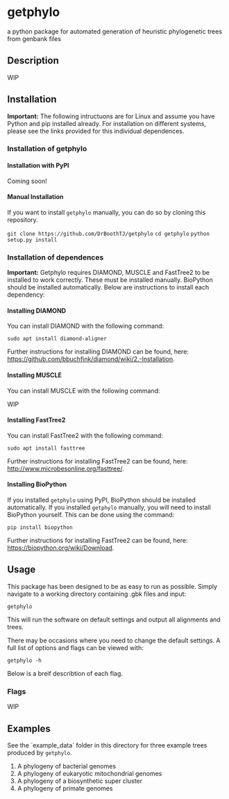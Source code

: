 # getphylo
a python package for automated generation of heuristic phylogenetic trees from genbank files

## Description
WIP

## Installation

**Important:** The following intructuons are for Linux and assume you have Python and pip installed already. For installation on different systems, please see the links provided for this individual dependences.

### Installation of getphylo

#### Installation with PyPI
Coming soon!

#### Manual Installation

If you want to install `getphylo` manually, you can do so by cloning this repository.

`git clone https://github.com/DrBoothTJ/getphylo`
`cd getphylo`
`python setup.py install`

### Installation of dependences

**Important:** Getphylo requires DIAMOND, MUSCLE and FastTree2 to be installed to work correctly. These must be installed manually. BioPython should be installed automatically. Below are instructions to install each dependency:

#### Installing DIAMOND

You can install DIAMOND with the following command:

`sudo apt install diamond-aligner`

Further instructions for installing DIAMOND can be found, here: https://github.com/bbuchfink/diamond/wiki/2.-Installation.


#### Installing MUSCLE

You can install MUSCLE with the following command:

WIP


#### Installing FastTree2

You can install FastTree2 with the following command:

`sudo apt install fasttree`

Further instructions for installing FastTree2 can be found, here: http://www.microbesonline.org/fasttree/.

#### Installing BioPython

If you installed `getphylo` using PyPI, BioPython should be installed automatically. If you installed `getphylo` manually, you will need to install BioPython yourself.
This can be done using the command:

`pip install biopython`

Further instructions for installing FastTree2 can be found, here: https://biopython.org/wiki/Download.


## Usage
This package has been designed to be as easy to run as possible. Simply navigate to a working directory containing .gbk files and input:

`getphylo`

This will run the software on default settings and output all alignments and trees.

There may be occasions where you need to change the default settings. A full list of options and flags can be viewed with:

`getphylo -h`

Below is a breif describtion of each flag.

### Flags
WIP

## Examples
See the ´example_data´ folder in this directory for three example trees produced by `getphylo`.

1. A phylogeny of bacterial genomes
2. A phylogeny of eukaryotic mitochondrial genomes
3. A phylogeny of a biosynthetic super cluster
4. A phylogeny of primate genomes
